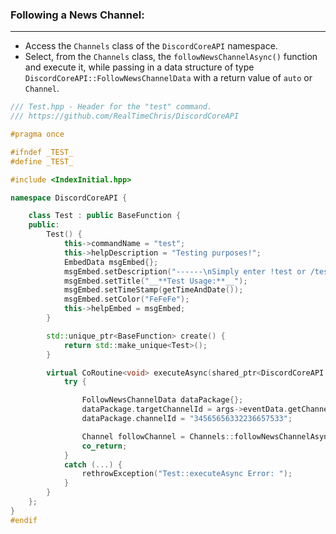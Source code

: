 
### **Following a News Channel:**
---
- Access the `Channels` class of the `DiscordCoreAPI` namespace.
- Select, from the `Channels` class, the `followNewsChannelAsync()` function and execute it, while passing in a data structure of type `DiscordCoreAPI::FollowNewsChannelData` with a return value of `auto` or `Channel`.

```cpp
/// Test.hpp - Header for the "test" command.
/// https://github.com/RealTimeChris/DiscordCoreAPI

#pragma once

#ifndef _TEST_
#define _TEST_

#include <IndexInitial.hpp>

namespace DiscordCoreAPI {

	class Test : public BaseFunction {
	public:
		Test() {
			this->commandName = "test";
			this->helpDescription = "Testing purposes!";
			EmbedData msgEmbed{};
			msgEmbed.setDescription("------\nSimply enter !test or /test!\n------");
			msgEmbed.setTitle("__**Test Usage:**__");
			msgEmbed.setTimeStamp(getTimeAndDate());
			msgEmbed.setColor("FeFeFe");
			this->helpEmbed = msgEmbed;
		}

		std::unique_ptr<BaseFunction> create() {
			return std::make_unique<Test>();
		}

		virtual CoRoutine<void> executeAsync(shared_ptr<DiscordCoreAPI::BaseFunctionArguments> args) {
			try {

				FollowNewsChannelData dataPackage{};
				dataPackage.targetChannelId = args->eventData.getChannelId();
				dataPackage.channelId = "34565656332236657533";

				Channel followChannel = Channels::followNewsChannelAsync(dataPackage).get();
				co_return;
			}
			catch (...) {
				rethrowException("Test::executeAsync Error: ");
			}
		}
	};
}
#endif
```
